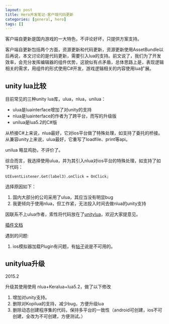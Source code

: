 ```yaml
---
layout: post
title: Hero开发笔记-客户端代码更新
categories: [general, hero]
tags: []
---
```


客户端自更新是国内游戏的一大特色，不评论好坏，只提供方案支持。

客户端自更新包括两个方面，资源更新和代码更新，资源更新使用AssetBundle以后再说，本文讨论的是代码更新，需要引入lua的支持。前文说了，我们为了开发效率，会充分发挥编辑器的组件优势，这貌似有点矛盾，总体思路上是，表现逻辑相关的需求，用组件的形式使用C#开发，游戏逻辑相关的内容使用lua扩展。

## unity lua比较 ##
目前常见的三种unity lua库，ulua，nlua，unilua：

- ulua是luainterface增加了对unity的支持
- nlua是luainterface的作者为了跨平台，而写的升级版
- unilua是lua5.2的C#版

从桥接C#上来说，nlua最好，它对ios平台做了特殊处理，如支持了委托的桥接。
从兼容unity上来说，ulua最好，它重写了loadfile、print等api。

unilua 略显鸡肋，不评价了。

综合而言，我选择使用ulua，并为其引入nlua对ios平台的特殊处理，如支持了如下代码：

    UIEventListener.Get(label3).onClick = OnClick;

选择原因如下：

1. 国内大部分的公司采用了ulua，其应当没有明显bug
1. 我更倾向于使用nlua，但工作紧，无法投入时间去做nlua的unity支持


因联系不上ulua作者，索性将代码放在了[unitylua](https://github.com/dpull/unitylua)，欢迎大家提意见。

[插件文档](http://docs.unity3d.com/Manual/Plugins.html)

遇到的问题:

1. ios模拟器加载Plugin有问题，有[帖子](http://answers.unity3d.com/questions/249567/entrypointnotfoundexception-with-ios-plug-ins.html)说是不可用的。

## unitylua升级 ##
2015.2

升级其使用使用 nlua+Keralua+lua5.2，做了以下修改

1. 增加对unity支持。
1. 删除对Kopilua的支持，减少bug，方便升级lua
1. 删除动态创建程序集的代码，保持多平台的一致性（android可创建，ios不可创建，全改为不可创建，方便测试。）

